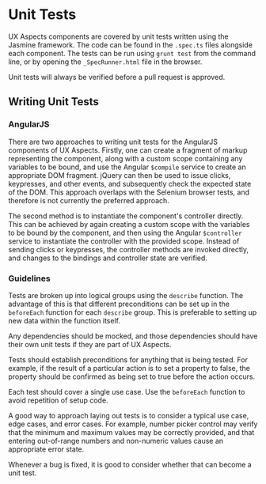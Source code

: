 # Unit Tests

UX Aspects components are covered by unit tests written using the Jasmine framework. The code can be found in the `.spec.ts` files alongside each component. The tests can be run using `grunt test` from the command line, or by opening the `_SpecRunner.html` file in the browser.

Unit tests will always be verified before a pull request is approved.

## Writing Unit Tests

### AngularJS

There are two approaches to writing unit tests for the AngularJS components of UX Aspects. Firstly, one can create a fragment of markup representing the component, along with a custom scope containing any variables to be bound, and use the Angular `$compile` service to create an appropriate DOM fragment. jQuery can then be used to issue clicks, keypresses, and other events, and subsequently check the expected state of the DOM. This approach overlaps with the Selenium browser tests, and therefore is not currently the preferred approach.

The second method is to instantiate the component's controller directly. This can be achieved by again creating a custom scope with the variables to be bound by the component, and then using the Angular `$controller` service to instantiate the controller with the provided scope. Instead of sending clicks or keypresses, the controller methods are invoked directly, and changes to the bindings and controller state are verified.

### Guidelines

Tests are broken up into logical groups using the `describe` function. The advantage of this is that different preconditions can be set up in the `beforeEach` function for each `describe` group. This is preferable to setting up new data within the function itself.

Any dependencies should be mocked, and those dependencies should have their own unit tests if they are part of UX Aspects.

Tests should establish preconditions for anything that is being tested. For example, if the result of a particular action is to set a property to false, the property should be confirmed as being set to true before the action occurs.

Each test should cover a single use case. Use the `beforeEach` function to avoid repetition of setup code.

A good way to approach laying out tests is to consider a typical use case, edge cases, and error cases. For example, number picker control may verify that the minimum and maximum values may be correctly provided, and that entering out-of-range numbers and non-numeric values cause an appropriate error state.

Whenever a bug is fixed, it is good to consider whether that can become a unit test.